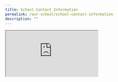 ```yaml
---
title: School Contact Information
permalink: /our-school/school-contact-information
description: ""
---
```

<div class="fl-map">
	<iframe src="https://www.google.com/maps/embed/v1/place?q=Guangyang+Primary+School+6+Bishan+Street+12&amp;key=AIzaSyD09zQ9PNDNNy9TadMuzRV_UsPUoWKntt8" aria-hidden="true"></iframe></div>